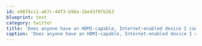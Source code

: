 ```yaml
---
id: e9874cc1-a67c-44f3-b98a-1be43f0fb263
blueprint: text
category: twitter
title: 'Does anyone have an HDMI-capable, Internet-enabled device I can borrow for a few days?'
caption: 'Does anyone have an HDMI-capable, Internet-enabled device I can borrow for a few days?'
---
```


